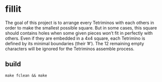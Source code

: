 # fillit
The goal of this project is to arrange every Tetriminos with each others in 
order to make the smallest possible square. But in some cases, this square 
should contains holes when some given pieces won’t fit in perfectly with 
others. Even if they are embedded in a 4x4 square, each Tetrimino is defined by 
its minimal boundaries (their ’#’). The 12 remaining empty characters will be 
ignored for the Tetriminos assemble process.

## build
`make fclean && make`
